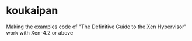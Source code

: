 # koukaipan
Making the examples code of "The Definitive Guide to the Xen Hypervisor" work with Xen-4.2 or above
